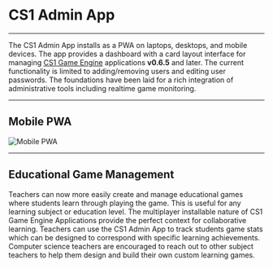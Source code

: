# CS1 Admin App
____

The CS1 Admin App installs as a PWA on laptops, desktops, and mobile devices.  The app provides a dashboard with a card layout interface for managing <a href="https://glitch.com/edit/#!/cs1?path=README.md:1:0" target="_blank" rel="noopener noreferrer">CS1 Game Engine</a> applications **v0.6.5** and later.  The current functionality is limited to adding/removing users and editing user passwords.  The foundations have been laid for a rich integration of administrative tools including realtime game monitoring.
____

## Mobile PWA
![Mobile PWA](https://cdn.glitch.com/22ac3967-dc2f-4f45-ae11-abb640fc8eb8%2FCS1_Admin_App_Mobile_pWA.jpg?v=1567968941097)

____

## Educational Game Management

Teachers can now more easily create and manage educational games where students learn through playing the game.  This is useful for any learning subject or education level.  The multiplayer installable nature of CS1 Game Engine Applications provide the perfect context for collaborative learning.  Teachers can use the CS1 Admin App to track students game stats which can be designed to correspond with specific learning achievements.  Computer science teachers are encouraged to reach out to other subject teachers to help them design and build their own custom learning games.